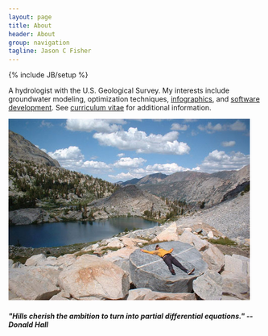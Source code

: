 ```yaml
---
layout: page
title: About
header: About
group: navigation
tagline: Jason C Fisher
---
```

{% include JB/setup %}

A hydrologist with the U.S. Geological Survey.
My interests include groundwater modeling, optimization techniques, [infographics](/art/2012/05/31/infographics/), and [software development](https://github.com/jfisher-usgs).
See [curriculum vitae](/cv.html) for additional information.

![center](/figs/tower.jpg)
##### "Hills cherish the ambition to turn into partial differential equations." --Donald Hall
